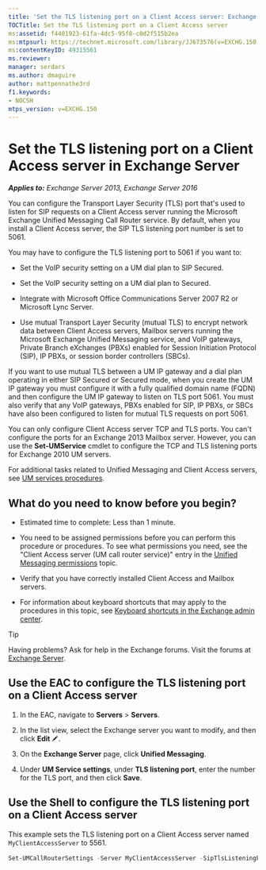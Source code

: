 ```yaml
---
title: 'Set the TLS listening port on a Client Access server: Exchange 2013 Help'
TOCTitle: Set the TLS listening port on a Client Access server
ms:assetid: f4401923-61fa-4dc5-95f8-c0d2f515b2ea
ms:mtpsurl: https://technet.microsoft.com/library/JJ673576(v=EXCHG.150)
ms:contentKeyID: 49315561
ms.reviewer: 
manager: serdars
ms.author: dmaguire
author: mattpennathe3rd
f1.keywords:
- NOCSH
mtps_version: v=EXCHG.150
---
```


# Set the TLS listening port on a Client Access server in Exchange Server

_**Applies to:** Exchange Server 2013, Exchange Server 2016_

You can configure the Transport Layer Security (TLS) port that's used to listen for SIP requests on a Client Access server running the Microsoft Exchange Unified Messaging Call Router service. By default, when you install a Client Access server, the SIP TLS listening port number is set to 5061.

You may have to configure the TLS listening port to 5061 if you want to:

- Set the VoIP security setting on a UM dial plan to SIP Secured.

- Set the VoIP security setting on a UM dial plan to Secured.

- Integrate with Microsoft Office Communications Server 2007 R2 or Microsoft Lync Server.

- Use mutual Transport Layer Security (mutual TLS) to encrypt network data between Client Access servers, Mailbox servers running the Microsoft Exchange Unified Messaging service, and VoIP gateways, Private Branch eXchanges (PBXs) enabled for Session Initiation Protocol (SIP), IP PBXs, or session border controllers (SBCs).

If you want to use mutual TLS between a UM IP gateway and a dial plan operating in either SIP Secured or Secured mode, when you create the UM IP gateway you must configure it with a fully qualified domain name (FQDN) and then configure the UM IP gateway to listen on TLS port 5061. You must also verify that any VoIP gateways, PBXs enabled for SIP, IP PBXs, or SBCs have also been configured to listen for mutual TLS requests on port 5061.

You can only configure Client Access server TCP and TLS ports. You can't configure the ports for an Exchange 2013 Mailbox server. However, you can use the **Set-UMService** cmdlet to configure the TCP and TLS listening ports for Exchange 2010 UM servers.

For additional tasks related to Unified Messaging and Client Access servers, see [UM services procedures](um-services-procedures-exchange-2013-help.md).

## What do you need to know before you begin?

- Estimated time to complete: Less than 1 minute.

- You need to be assigned permissions before you can perform this procedure or procedures. To see what permissions you need, see the "Client Access server (UM call router service)" entry in the [Unified Messaging permissions](unified-messaging-permissions-exchange-2013-help.md) topic.

- Verify that you have correctly installed Client Access and Mailbox servers.

- For information about keyboard shortcuts that may apply to the procedures in this topic, see [Keyboard shortcuts in the Exchange admin center](keyboard-shortcuts-in-the-exchange-admin-center-2013-help.md).

> [!TIP]
> Having problems? Ask for help in the Exchange forums. Visit the forums at [Exchange Server](https://go.microsoft.com/fwlink/p/?linkid=60612).

## Use the EAC to configure the TLS listening port on a Client Access server

1. In the EAC, navigate to **Servers** \> **Servers**.

2. In the list view, select the Exchange server you want to modify, and then click **Edit** ![Edit icon](images/JJ218640.6f53ccb2-1f13-4c02-bea0-30690e6ea71d(EXCHG.150).gif "Edit icon").

3. On the **Exchange Server** page, click **Unified Messaging**.

4. Under **UM Service settings**, under **TLS listening port**, enter the number for the TLS port, and then click **Save**.

## Use the Shell to configure the TLS listening port on a Client Access server

This example sets the TLS listening port on a Client Access server named `MyClientAccessServer` to 5561.

```powershell
Set-UMCallRouterSettings -Server MyClientAccessServer -SipTlsListeningPort 5561
```
